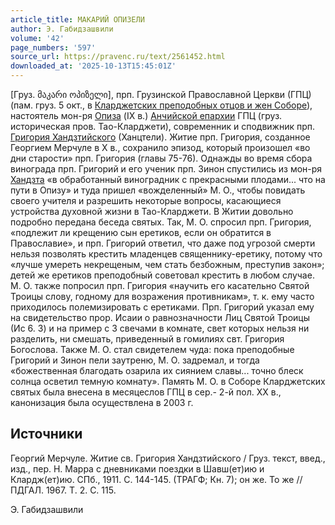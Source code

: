 ```yaml
---
article_title: МАКАРИЙ ОПИЗЕЛИ
author: Э. Габидзашвили
volume: '42'
page_numbers: '597'
source_url: https://pravenc.ru/text/2561452.html
downloaded_at: '2025-10-13T15:45:01Z'
---
```


[Груз. მაკარი ოპიზელი], прп. Грузинской Православной Церкви (ГПЦ) (пам. груз. 5 окт., в [Кларджетских преподобных отцов и жен Соборе](<https://pravenc.ru/text/Кларджетских преподобных отцов и жен Собор.html>)), настоятель мон-ря [Опиза](https://pravenc.ru/text/Опиза.html) (IX в.) [Анчийской епархии](<https://pravenc.ru/text/Анчийской епархии.html>) ГПЦ (груз. историческая пров. Тао-Кларджети), современник и сподвижник прп. [Григория Хандзтийского](<https://pravenc.ru/text/Григория Хандзтийского.html>) (Ханцтели). Житие прп. Григория, созданное Георгием Мерчуле в X в., сохранило эпизод, который произошел «во дни старости» прп. Григория (главы 75-76). Однажды во время сбора винограда прп. Григорий и его ученик прп. Зинон спустились из мон-ря [Хандзта](https://pravenc.ru/text/Хандзта.html) «в обработанный виноградник с прекрасными плодами... что на пути в Опизу» и туда пришел «вожделенный» М. О., чтобы повидать своего учителя и разрешить некоторые вопросы, касающиеся устройства духовной жизни в Тао-Кларджети. В Житии довольно подробно передана беседа святых. Так, М. О. спросил прп. Григория, «подлежит ли крещению сын еретиков, если он обратится в Православие», и прп. Григорий ответил, что даже под угрозой смерти нельзя позволять крестить младенцев священнику-еретику, потому что «лучше умереть некрещеным, чем стать безбожным, преступив закон»; детей же еретиков преподобный советовал крестить в любом случае. М. О. также попросил прп. Григория «научить его касательно Святой Троицы слову, годному для возражения противникам», т. к. ему часто приходилось полемизировать с еретиками. Прп. Григорий указал ему на свидетельство прор. Исаии о равнозначности Лиц Святой Троицы (Ис 6. 3) и на пример с 3 свечами в комнате, свет которых нельзя ни разделить, ни смешать, приведенный в гомилиях свт. Григория Богослова. Также М. О. стал свидетелем чуда: пока преподобные Григорий и Зинон пели заутреню, М. О. задремал, и тогда «божественная благодать озарила их сиянием славы... точно блеск солнца осветил темную комнату». Память М. О. в Соборе Кларджетских святых была внесена в месяцеслов ГПЦ в сер.- 2-й пол. XX в., канонизация была осуществлена в 2003 г.

## Источники

Георгий Мерчуле. Житие св. Григория Хандзтийского / Груз. текст, введ., изд., пер. Н. Марра с дневниками поездки в Шавш(ет)ию и Клардж(ет)ию. СПб., 1911. С. 144-145. (ТРАГФ; Кн. 7); он же. То же // ПДГАЛ. 1967. Т. 2. С. 115.

Э. Габидзашвили
